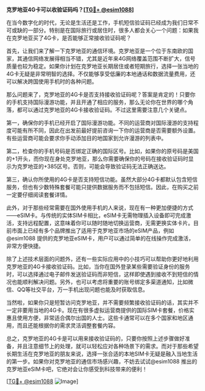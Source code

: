 **克罗地亚4G卡可以收验证码吗？[[TG💪+ @esim1088](https://t.me/s/esim1088)]**

在当今数字化的时代，无论是生活还是工作，手机短信验证码已经成为我们日常不可或缺的一部分。特别是在国际旅行或居住时，很多人都会关心一个问题：如果我在克罗地亚买了4G卡，是否能够正常接收验证码呢？

首先，让我们来了解一下克罗地亚的通信环境。克罗地亚是一个位于东南欧的国家，其通信网络发展得相当不错，尤其是近年来4G网络覆盖范围不断扩大，信号质量也较为稳定。如果你计划在克罗地亚长期居住或者短期旅行，选择一张当地的4G卡无疑是非常明智的选择。不仅能够享受低廉的本地通话和数据流量费用，还可以解决跨国使用手机时的各种问题。

那么问题来了，克罗地亚的4G卡是否支持接收验证码呢？答案是肯定的！只要你的手机支持国际漫游功能，并且开通了相应的服务，那么无论你在世界的哪个角落，都可以通过克罗地亚的4G卡接收验证码。不过这里需要注意几个关键点。

第一，确保你的手机已经开启了国际漫游功能。不同的运营商对国际漫游的支持程度可能有所不同，因此在出发前最好提前咨询一下你的运营商是否需要额外设置。有些运营商可能会要求你手动添加目的地国家到允许漫游的列表中。

第二，检查你的手机号码是否绑定正确的国际区号。比如，如果你的原号码是美国的+1开头，而你现在身处克罗地亚，那么你需要确保你的号码在接收验证码时显示为克罗地亚的+385区号。否则，可能会导致验证码无法正确送达。

第三，确认你所使用的4G卡是否支持短信功能。虽然大部分4G卡都默认包含短信服务，但也有少数特殊套餐可能只提供数据服务而不包括短信。因此，在购买之前一定要仔细阅读套餐详情。

此外，对于那些经常需要在国外使用手机的人来说，现在有一种更加便捷的方式——eSIM卡。与传统的实体SIM卡相比，eSIM卡无需物理插入设备即可完成激活，支持远程配置，这意味着你可以随时随地切换运营商，无需更换实体卡片。目前市面上已经有多个品牌推出了适用于克罗地亚市场的eSIM产品，例如@esim1088 提供的克罗地亚eSIM卡，用户可以通过简单的在线操作完成激活，非常方便快捷。

除了上述技术层面的问题外，还有一些实际应用中的小技巧可以帮助你更好地利用克罗地亚的4G卡接收验证码。比如，当你在国外登录某些需要验证身份的服务时，可以选择通过电子邮件发送验证码而非短信，这样即使遇到接收不到短信的情况也能顺利解决问题。另外，也可以考虑将重要的账号绑定多渠道通知，比如微信、QQ等社交平台，万一手机出现问题也能及时获取信息。

当然啦，如果你只是短暂访问克罗地亚，并不需要频繁接收验证码的话，其实并不一定非要用当地的4G卡。现在有很多虚拟运营商提供的国际SIM卡套餐，价格实惠且使用方便，非常适合偶尔出国的人士。这些卡通常可以在多个国家和地区通用，而且还能根据你的需求灵活调整套餐内容。

总之，克罗地亚的4G卡是可以用来接收验证码的，只要你按照上述步骤做好准备，并且注意细节上的处理，就可以轻松应对各种场景下的需求。而对于那些希望长期生活在克罗地亚的朋友来说，选择一张合适的本地SIM卡无疑是融入当地生活的第一步。如果你对克罗地亚的通信市场感兴趣，不妨去试试@esim1088 推出的克罗地亚eSIM卡吧，它绝对会让你感受到科技带来的便利！

[[TG💪+ @esim1088](https://t.me/s/esim1088) ![Image](https://i.postimg.cc/4NQfJmqS/Snipaste-2025-05-13-00-14-12.png)]